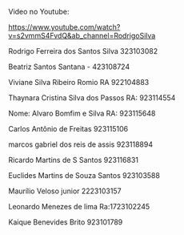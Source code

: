 Video no Youtube:

https://www.youtube.com/watch?v=s2vmmS4FvdQ&ab_channel=RodrigoSilva


Rodrigo Ferreira dos Santos Silva 
323103082 

Beatriz Santos Santana - 423108724

Viviane Silva Ribeiro Romio
RA  922104883

Thaynara Cristina Silva dos Passos 
RA: 923114554

Nome: Alvaro Bomfim e Silva
RA: 923115648

Carlos Antônio de Freitas 
923115106

marcos gabriel dos reis de assis 
923118894

Ricardo Martins de S Santos
923116831

Euclides Martins de Souza Santos 
923103588

Maurílio Veloso junior 
2223103157

Leonardo Menezes de lima
Ra:1723102245

Kaique Benevides Brito
923101789
